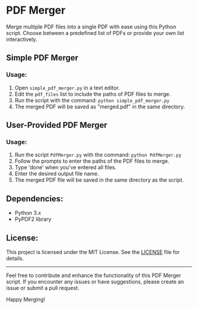 # PDF Merger

Merge multiple PDF files into a single PDF with ease using this Python script. Choose between a predefined list of PDFs or provide your own list interactively.

## Simple PDF Merger

### Usage:

1. Open `simple_pdf_merger.py` in a text editor.
2. Edit the `pdf_files` list to include the paths of PDF files to merge.
3. Run the script with the command: `python simple_pdf_merger.py`
4. The merged PDF will be saved as "merged.pdf" in the same directory.

## User-Provided PDF Merger

### Usage:

1. Run the script `PdfMerger.py` with the command: `python PdfMerger.py`
2. Follow the prompts to enter the paths of the PDF files to merge.
3. Type 'done' when you've entered all files.
4. Enter the desired output file name.
5. The merged PDF file will be saved in the same directory as the script.

## Dependencies:

- Python 3.x
- PyPDF2 library

## License:

This project is licensed under the MIT License. See the [LICENSE](LICENSE) file for details.

---

Feel free to contribute and enhance the functionality of this PDF Merger script. If you encounter any issues or have suggestions, please create an issue or submit a pull request.

Happy Merging!
